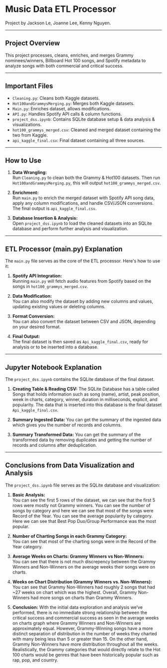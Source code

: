 # Music Data ETL Processor

Project by Jackson Le, Joanne Lee, Kenny Nguyen.

---

## Project Overview

This project processes, cleans, enriches, and merges Grammy nominees/winners, Billboard Hot 100 songs, and Spotify metadata to analyze songs with both commercial and critical success.

---

## Important Files

- `Cleaning.py`: Cleans both Kaggle datasets.
- `Hot100andGrammysMerging.py`: Merges both Kaggle datasets.
- `Main.py`: Enriches dataset, allows modifications.
- `API.py`: Handles Spotify API calls & column functions.
- `project_dss.ipynb`: Contains SQLite database setup & data analysis & visualizations.
- `hot100_grammys_merged.csv`: Cleaned and merged dataset containing the two from Kaggle.
- `api_kaggle_final.csv`: Final dataset containing all three sources.

---

## How to Use

1. **Data Wrangling:**  
   Run `Cleaning.py` to clean both the Grammy & Hot100 datasets. Then run `Hot100andGrammysMerging.py`, this will output `hot100_grammys_merged.csv`.

2. **Enrichment:**  
   Run `main.py` to enrich the merged dataset with Spotify API song data, apply any column modifications, and handle CSV/JSON conversions. The final output is `api_kaggle_final.csv`.

3. **Database Insertion & Analysis:**  
   Open `project_dss.ipynb` to load the cleaned datasets into an SQLite database and perform further analysis and visualization.

---

## ETL Processor (main.py) Explanation

The `main.py` file serves as the core of the ETL processor. Here's how to use it:

1. **Spotify API Integration:**  
   Running `main.py` will fetch audio features from Spotify based on the songs in `hot100_grammys_merged.csv`.

2. **Data Modification:**  
   You can also modify the dataset by adding new columns and values, updating existing values or deleting columns.

3. **Format Conversion:**  
   You can also convert the dataset between CSV and JSON, depending on your desired format.

4. **Final Output:**  
   The final dataset is then saved as `Api_kaggle_final.csv`, ready for analysis or to be inserted into a database.

--- 

## Jupyter Notebook Explanation
The `project_dss.ipynb` contains the SQLite database of the final dataset.

1. **Creating Table & Reading CSV:**
   The SQLite Database has a table called Songs that holds information such as song (name), artist, peak position, week in charts, category,    winner, duration in milliseconds, explicit, and popularity. The data that is inserted into this database is the final dataset `Api_kaggle_final.csv`.
   
2. **Summary Ingested Data:**
   You can get the summary of the ingested data which gives you the number of records and columns.
   
3. **Summary Transformed Data:**
   You can get the summary of the transformed data by removing duplicates and getting the number of records and columns after deduplication.
---

## Conclusions from Data Visualization and Analysis
The `project_dss.ipynb` file serves as the SQLite database and visualization:

1. **Basic Analysis:**  
   You can see the first 5 rows of the dataset, we can see that the first 5 rows were mostly not Grammy winners. You can see the number of songs by category and here we can see that most of the songs were Record of the Year. You can see the average popularity by category. Here we can see that Best Pop Duo/Group Performance was the most popular.

2. **Number of Charting Songs in each Grammy Category:**  
   You can see that most of the charting songs were in the Record of the Year category. 

3. **Average Weeks on Charts: Grammy Winners vs Non-Winners:**  
   You can see that there is not much discrepency between the Grammy Winners and Non-Winners on the average weeks their songs were on charts.

4. **Weeks on Chart Distribution (Grammy Winners vs. Non-Winners):**  
   You can see that Grammy Non-Winners had roughly 2 songs that had ~27 weeks on chart which was the highest. Overall, Grammy Non-Winners had more songs on charts than Grammy Winners.

5. **Conclusion:**
   With the initial data exploration and analysis we’ve performed, there is no immediate strong relationship between the critical success and commercial success as seen in the average weeks on charts graph where Grammy Winners and Non-Winners are approximately equal. However, Grammy-Winning songs have a more distinct separation of distribution in the number of weeks they charted with many being less than 5 or greater than 15. On the other hand, Grammy Non-Winners have more distribution throughout all the weeks.
   Realistically, the Grammy categories that would directly relate to the Hot 100 charts would be genres that have been historically popular such as rap, pop, and country. 
